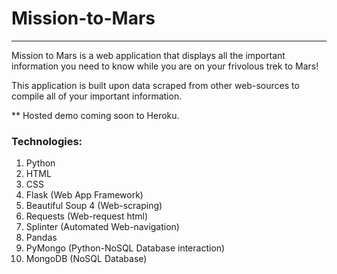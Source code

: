 # Mission-to-Mars
---
Mission to Mars is a web application that displays all the important information you need to know while you are on your frivolous trek to Mars!

This application is built upon data scraped from other web-sources to compile all of your important information.

** Hosted demo coming soon to Heroku.

### Technologies:
1. Python
2. HTML
3. CSS
4. Flask (Web App Framework)
5. Beautiful Soup 4 (Web-scraping)
6. Requests (Web-request html)
7. Splinter (Automated Web-navigation)
8. Pandas
9. PyMongo (Python-NoSQL Database interaction)
10. MongoDB (NoSQL Database)
